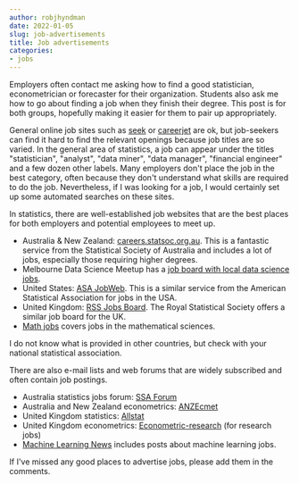 ```yaml
---
author: robjhyndman
date: 2022-01-05
slug: job-advertisements
title: Job advertisements
categories:
- jobs
---
```


Employers often contact me asking how to find a good statistician, econometrician or forecaster for their organization. Students also ask me how to go about finding a job when they finish their degree. This post is for both groups, hopefully making it easier for them to pair up appropriately.

General online job sites such as [seek](http://seek.com.au) or [careerjet](https://www.careerjet.com.au) are ok, but job-seekers can find it hard to find the relevant openings because job titles are so varied. In the general area of statistics, a job can appear under the titles "statistician", "analyst", "data miner", "data manager", "financial engineer" and a few dozen other labels. Many employers don't place the job in the best category, often because they don't understand what skills are required to do the job. Nevertheless, if I was looking for a job, I would certainly set up some automated searches on these sites.

In statistics, there are well-established job websites that are the best places for both employers and potential employees to meet up.

  * Australia & New Zealand: [careers.statsoc.org.au](https://careers.statsoc.org.au). This is a fantastic service from the Statistical Society of Australia and includes a lot of jobs, especially those requiring higher degrees.
  * Melbourne Data Science Meetup has a [job board with local data science jobs](https://www.meetup.com/Data-Science-Melbourne/messages/boards/forum/20509896).
  * United States: [ASA JobWeb](https://www.amstat.org/your-career/asa-jobweb). This is a similar service from the American Statistical Association for jobs in the USA.
  * United Kingdom: [RSS Jobs Board](https://rss.org.uk/jobs-careers/jobs-board/). The Royal Statistical Society offers a similar job board for the UK.
  * [Math jobs](http://math-jobs.com) covers jobs in the mathematical sciences.

I do not know what is provided in other countries, but check with your national statistical association.

There are also e-mail lists and web forums that are widely subscribed and often contain job postings.

  * Australia statistics jobs forum: [SSA Forum](https://www.statsoc.org.au/forum-job-vacancies)
  * Australia and New Zealand econometrics: [ANZEcmet](http://groups.google.com/group/anzecmet/about)
  * United Kingdom statistics: [Allstat](https://www.jiscmail.ac.uk/cgi-bin/webadmin?A0=allstat)
  * United Kingdom econometrics: [Econometric-research](https://www.jiscmail.ac.uk/cgi-bin/webadmin?A0=econometric-research) (for research jobs)
  * [Machine Learning News](https://groups.google.com/g/ml-news) includes posts about machine learning jobs.

If I've missed any good places to advertise jobs, please add them in the comments.
